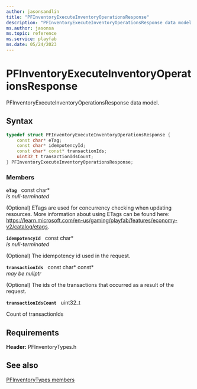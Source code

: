 ```yaml
---
author: jasonsandlin
title: "PFInventoryExecuteInventoryOperationsResponse"
description: "PFInventoryExecuteInventoryOperationsResponse data model."
ms.author: jasonsa
ms.topic: reference
ms.service: playfab
ms.date: 05/24/2023
---
```


# PFInventoryExecuteInventoryOperationsResponse  

PFInventoryExecuteInventoryOperationsResponse data model.  

## Syntax  
  
```cpp
typedef struct PFInventoryExecuteInventoryOperationsResponse {  
    const char* eTag;  
    const char* idempotencyId;  
    const char* const* transactionIds;  
    uint32_t transactionIdsCount;  
} PFInventoryExecuteInventoryOperationsResponse;  
```
  
### Members  
  
**`eTag`** &nbsp; const char*  
*is null-terminated*  
  
(Optional) ETags are used for concurrency checking when updating resources. More information about using ETags can be found here: https://learn.microsoft.com/en-us/gaming/playfab/features/economy-v2/catalog/etags.
  
**`idempotencyId`** &nbsp; const char*  
*is null-terminated*  
  
(Optional) The idempotency id used in the request.
  
**`transactionIds`** &nbsp; const char* const*  
*may be nullptr*  
  
(Optional) The ids of the transactions that occurred as a result of the request.
  
**`transactionIdsCount`** &nbsp; uint32_t  
  
Count of transactionIds
  
  
## Requirements  
  
**Header:** PFInventoryTypes.h
  
## See also  
[PFInventoryTypes members](../pfinventorytypes_members.md)  

  
  
